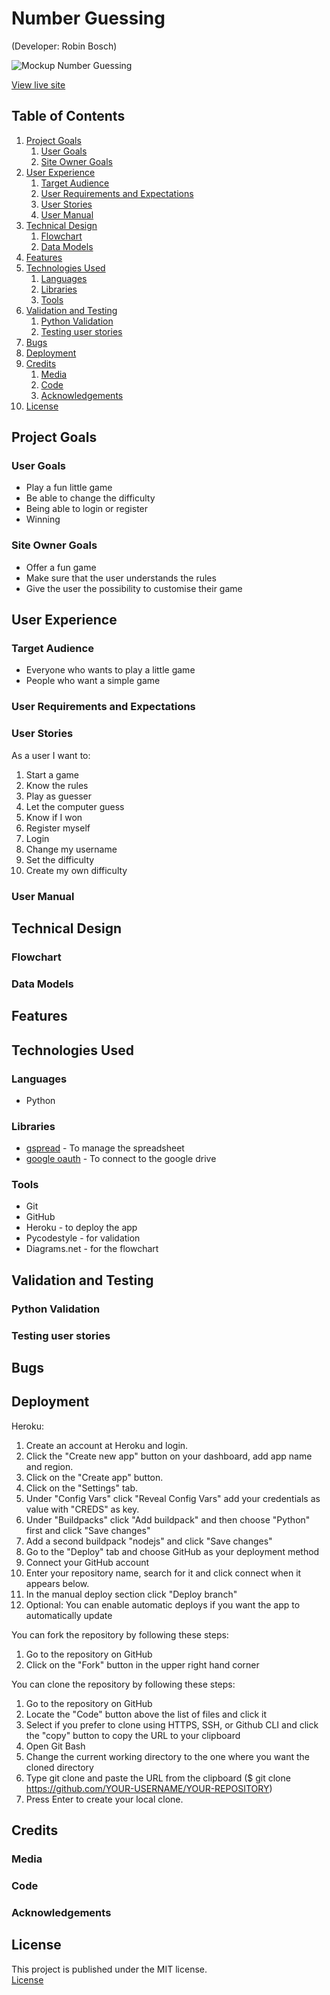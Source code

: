 # Number Guessing

(Developer: Robin Bosch)

![Mockup Number Guessing](docs/mockup/mockup.png)

[View live site]("https://ci-pp3-number-guessing.herokuapp.com/")

## Table of Contents

1. [Project Goals](#project-goals)
    1. [User Goals](#user-goals)
    2. [Site Owner Goals](#site-owner-goals)
2. [User Experience](#user-experience)
    1. [Target Audience](#target-audience)
    2. [User Requirements and Expectations](#user-requirements-and-expectations)
    3. [User Stories](#user-stories)
    4. [User Manual](#user-manual)
3. [Technical Design](#technical-design)
    1. [Flowchart](#flowchart)
    2. [Data Models](#data-models)
4. [Features](#features)
5. [Technologies Used](#technologies-used)
    1. [Languages](#languages)
    2. [Libraries](#libraries)
    3. [Tools](#tools)
6. [Validation and Testing](#validation-and-testing)
    1. [Python Validation](#python-validation)
    2. [Testing user stories](#testing-user-stories)
7. [Bugs](#bugs)
8. [Deployment](#deployment)
9. [Credits](#credits)
    1. [Media](#media)
    2. [Code](#code)
    3. [Acknowledgements](#acknowledgements)
10. [License](#license)

## Project Goals

### User Goals

- Play a fun little game
- Be able to change the difficulty
- Being able to login or register
- Winning

### Site Owner Goals

- Offer a fun game
- Make sure that the user understands the rules
- Give the user the possibility to customise their game

## User Experience

### Target Audience

- Everyone who wants to play a little game
- People who want a simple game

### User Requirements and Expectations

### User Stories

As a user I want to:

1. Start a game
2. Know the rules
3. Play as guesser
4. Let the computer guess
5. Know if I won
6. Register myself
7. Login
8. Change my username
9. Set the difficulty
10. Create my own difficulty

### User Manual

## Technical Design

### Flowchart

### Data Models

## Features

## Technologies Used

### Languages

- Python

### Libraries

- [gspread](https://docs.gspread.org/en/latest/) - To manage the spreadsheet
- [google oauth](https://google-auth.readthedocs.io/en/master/) - To connect to the google drive

### Tools

- Git
- GitHub
- Heroku - to deploy the app
- Pycodestyle - for validation
- Diagrams.net - for the flowchart

## Validation and Testing

### Python Validation

### Testing user stories

## Bugs

## Deployment

Heroku:

1. Create an account at Heroku and login.
2. Click the "Create new app" button on your dashboard, add app name and region.
3. Click on the "Create app" button.
4. Click on the "Settings" tab.
5. Under "Config Vars" click "Reveal Config Vars" add your credentials as value with "CREDS" as key.
6. Under "Buildpacks" click "Add buildpack" and then choose "Python" first and click "Save changes"
7. Add a second buildpack "nodejs" and click "Save changes"
8. Go to the "Deploy" tab and choose GitHub as your deployment method
9. Connect your GitHub account
10. Enter your repository name, search for it and click connect when it appears below.
11. In the manual deploy section click "Deploy branch"
12. Optional: You can enable automatic deploys if you want the app to automatically update

You can fork the repository by following these steps:

1. Go to the repository on GitHub  
2. Click on the "Fork" button in the upper right hand corner

You can clone the repository by following these steps:

1. Go to the repository on GitHub
2. Locate the "Code" button above the list of files and click it  
3. Select if you prefer to clone using HTTPS, SSH, or Github CLI and click the "copy" button to copy the URL to your clipboard
4. Open Git Bash
5. Change the current working directory to the one where you want the cloned directory
6. Type git clone and paste the URL from the clipboard ($ git clone <https://github.com/YOUR-USERNAME/YOUR-REPOSITORY>)  
7. Press Enter to create your local clone.

## Credits

### Media

### Code

### Acknowledgements

## License

This project is published under the MIT license.  
[License](/LICENSE.txt)
